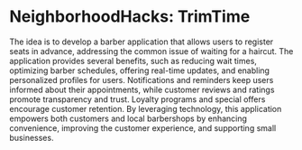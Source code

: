 # NeighborhoodHacks: TrimTime

The idea is to develop a barber application that allows users to register seats in advance, addressing the common issue of waiting for a haircut. The application provides several benefits, such as reducing wait times, optimizing barber schedules, offering real-time updates, and enabling personalized profiles for users. Notifications and reminders keep users informed about their appointments, while customer reviews and ratings promote transparency and trust. Loyalty programs and special offers encourage customer retention. By leveraging technology, this application empowers both customers and local barbershops by enhancing convenience, improving the customer experience, and supporting small businesses.

